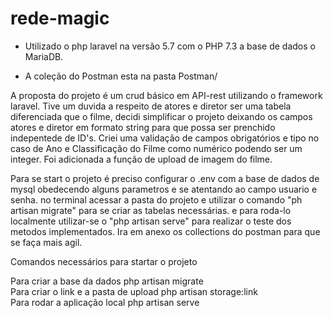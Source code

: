 # rede-magic
- Utilizado o php laravel na versão 5.7 com o PHP 7.3 a base de dados o MariaDB.

- A coleção do Postman esta na pasta Postman/

A proposta do projeto é um crud básico em API-rest utilizando o framework laravel.
Tive um duvida a respeito de atores e diretor ser uma tabela diferenciada que o filme, 
decidi simplificar o projeto deixando os campos atores e diretor em formato string para que possa ser prenchido indepentede de ID's.
Criei uma validação de campos obrigatórios e tipo no caso de Ano e Classificação do Filme como numérico podendo ser um integer.
Foi adicionada a função de upload de imagem do filme.

Para se start o projeto é preciso configurar o .env com a base de dados de mysql obedecendo alguns parametros e se atentando ao campo usuario e senha.
no terminal acessar a pasta do projeto e utilizar o comando "ph artisan migrate" para se criar as tabelas necessárias. e para roda-lo localmente utilizar-se
o "php artisan serve" para realizar o teste dos metodos implementados.
Ira em anexo os collections do postman para que se faça mais agil.


<p>Comandos necessários para startar o projeto</p>
Para criar a base da dados php artisan migrate<br/>
Para criar o link e a pasta de upload php artisan storage:link<br/>
Para rodar a aplicação local php artisan serve
